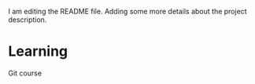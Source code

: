 I am editing the README file. 
Adding some more details about the project description.
# Learning
Git course
